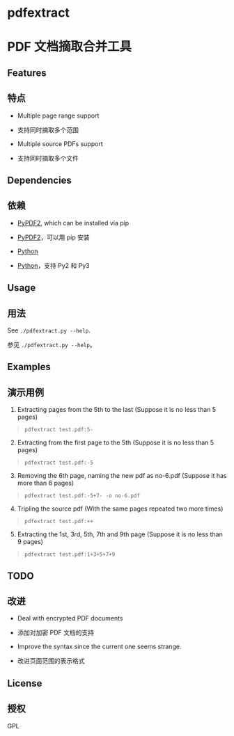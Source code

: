 # pdfextract
# PDF 文档摘取合并工具


## Features
## 特点

- Multiple page range support

- 支持同时摘取多个范围

- Multiple source PDFs support

- 支持同时摘取多个文件


## Dependencies
## 依赖

- [PyPDF2](https://github.com/mstamy2/PyPDF2), which can be installed via pip

- [PyPDF2](https://github.com/mstamy2/PyPDF2)，可以用 pip 安装

- [Python](https://www.python.org/)

- [Python](https://www.python.org/)，支持 Py2 和 Py3


## Usage
## 用法

See `./pdfextract.py --help`.

参见 `./pdfextract.py --help`。


## Examples
## 演示用例

1. Extracting pages from the 5th to the last
(Suppose it is no less than 5 pages)
> `pdfextract test.pdf:5-`

2. Extracting from the first page to the 5th
(Suppose it is no less than 5 pages)
> `pdfextract test.pdf:-5`

3. Removing the 6th page, naming the new pdf as no-6.pdf
(Suppose it has more than 6 pages)
> `pdfextract test.pdf:-5+7- -o no-6.pdf`

4. Tripling the source pdf
(With the same pages repeated two more times)
> `pdfextract test.pdf:++`

5. Extracting the 1st, 3rd, 5th, 7th and 9th page
(Suppose it is no less than 9 pages)
> `pdfextract test.pdf:1+3+5+7+9`


## TODO
## 改进

- Deal with encrypted PDF documents

- 添加对加密 PDF 文档的支持

- Improve the syntax since the current one seems strange.

- 改进页面范围的表示格式


## License
## 授权

GPL
